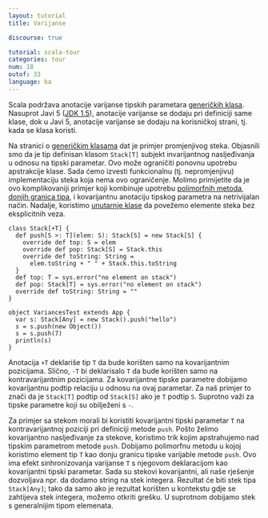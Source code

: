 ```yaml
---
layout: tutorial
title: Varijanse

discourse: true

tutorial: scala-tour
categories: tour
num: 18
outof: 33
language: ba
---
```


Scala podržava anotacije varijanse tipskih parametara [generičkih klasa](generic-classes.html).
Nasuprot Javi 5 ([JDK 1.5](http://java.sun.com/j2se/1.5/)), anotacije varijanse se dodaju pri definiciji same klase,
dok u Javi 5, anotacije varijanse se dodaju na korisničkoj strani, tj. kada se klasa koristi.

Na stranici o [generičkim klasama](generic-classes.html) dat je primjer promjenjivog steka.
Objasnili smo da je tip definisan klasom `Stack[T]` subjekt invarijantnog nasljeđivanja u odnosu na tipski parametar. 
Ovo može ograničiti ponovnu upotrebu apstrakcije klase.
Sada ćemo izvesti funkcionalnu (tj. nepromjenjivu) implementaciju steka koja nema ovo ograničenje.
Molimo primijetite da je ovo komplikovaniji primjer koji kombinuje upotrebu [polimorfnih metoda](polymorphic-methods.html), 
[donjih granica tipa](lower-type-bounds.html), i kovarijantnu anotaciju tipskog parametra na netrivijalan način. 
Nadalje, koristimo [unutarnje klase](inner-classes.html) da povežemo elemente steka bez eksplicitnih veza.

```tut
class Stack[+T] {
  def push[S >: T](elem: S): Stack[S] = new Stack[S] {
    override def top: S = elem
    override def pop: Stack[S] = Stack.this
    override def toString: String =
      elem.toString + " " + Stack.this.toString
  }
  def top: T = sys.error("no element on stack")
  def pop: Stack[T] = sys.error("no element on stack")
  override def toString: String = ""
}

object VariancesTest extends App {
  var s: Stack[Any] = new Stack().push("hello")
  s = s.push(new Object())
  s = s.push(7)
  println(s)
}
```

Anotacija `+T` deklariše tip `T` da bude korišten samo na kovarijantnim pozicijama.
Slično, `-T` bi deklarisalo `T` da bude korišten samo na kontravarijantnim pozicijama.
Za kovarijantne tipske parametre dobijamo kovarijantnu podtip relaciju u odnosu na ovaj parametar. 
Za naš primjer to znači da je `Stack[T]` podtip od `Stack[S]` ako je `T` podtip `S`. 
Suprotno važi za tipske parametre koji su obilježeni s `-`.

Za primjer sa stekom morali bi koristiti kovarijantni tipski parametar `T` na kontravarijantnoj poziciji pri definiciji metode `push`.
Pošto želimo kovarijantno nasljeđivanje za stekove, koristimo trik kojim apstrahujemo nad tipskim parametrom metode `push`. 
Dobijamo polimorfnu metodu u kojoj koristimo element tip `T` kao donju granicu tipske varijable metode `push`. 
Ovo ima efekt sinhronizovanja varijanse `T` s njegovom deklaracijom kao kovarijantni tipski parametar.
Sada su stekovi kovarijantni, ali naše rješenje dozvoljava npr. da dodamo string na stek integera.
Rezultat će biti stek tipa `Stack[Any]`; 
tako da samo ako je rezultat korišten u kontekstu gdje se zahtijeva stek integera, možemo otkriti grešku.
U suprotnom dobijamo stek s generalnijim tipom elemenata.
